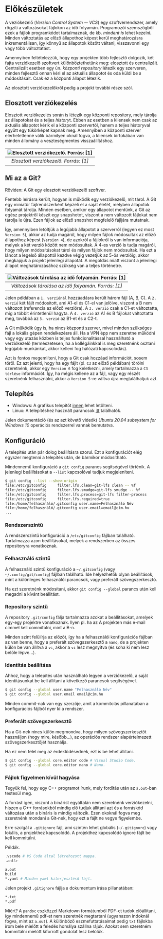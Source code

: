 # Előkészületek

A veziókezelő (*Version Control System -- VCS*) egy szoftverrendszer, amely rögzíti a változásokat fájlokon az idő folyamán.
Programozói szemszögből ezek a fájlok programkódot tartalmaznak, de kb. *mindent is* lehet kezelni.
Minden változtatás az előző állapothoz képest kerül meghatározásra inkrementálisan, így könnyű az állapotok között váltani, visszavonni egy vagy több változtatást.

Amennyiben feltételezzük, hogy egy projekten több fejlesztő dolgozik, két fajta verziókezelő szoftvert különböztethetünk meg: elosztott és centralizált.
Centralizált esetben egy ún. *központi repository* létezik egy szerveren, minden fejlesztő onnan kéri el az aktuális állapotot és oda küldi be a módosításait.
Csak ez a központi állapot létezik.

Az elosztott verziókezelőkről pedig a projekt további része szól.

## Elosztott verziókezelés

Elosztott verziókezelés során is létezik egy központi repository, mely tárolja az állapotokat és a teljes *history*t.
Ebben az esetben a kliensek nem csak az aktuális állapotot kérik el a központi szervertől, hanem a teljes historyval együtt egy tükörképet kapnak meg.
Amennyiben a központi szerver elérhetetlenné válik bármilyen oknál fogva, a kliensek birtokában van minden állomány a veszteségmentes visszaállításhoz.

| ![Elosztott verziókezelő. Forrás: [1]](img/01-elosztott-verziokezelo.PNG) |
|:--:|
| *Elosztott verziókezelő. Forrás: [1]* |

## Mi az a Git?

Röviden: A Git egy elosztott verziókezelő szoftver.

Fentebb leírásra került, hogyan is működik egy verziókezelő, mit tárol.
A Git egy miniatűr fájlrendszerként képzeli el a saját életét, melyben állapotok folyamát tárolja.
Minden esetben, amikor egy állapotot mentünk, a Git az egész projektről készít egy snapshotot, viszont a nem változott fájlokat nem tárolja le újra.
Ezen fájlok az előző snapshot megfelelő fájljára mutatnak.

Így, amennyiben letöltjük a legújabb állapotot a szerverről (legyen ez most `Version 5`), akkor az tudja magáról, hogy milyen fájlok módosultak az előző állapothoz képest (`Version 4`), de azokról a fájlokról is van információja, melyek a két verzió között nem módosultak.
A 4-es verzió is tudja magáról, hogy milyen módosításokat tárol és milyen fájlok nem módosultak.
Ha ezt a láncot a legelső állapottól kezdve végig vezetjük az 5-ös verzióig, akkor megkapjuk a projekt jelenlegi állapotát.
A megoldás miatt viszont a jelenlegi állapot meghatározásához szükség van a teljes történetre.

| ![Változások tárolása az idő folyamán. Forrás: [1]](img/01-adattarolas.PNG) |
|:--:|
| *Változások tárolása az idő folyamán. Forrás: [1]* |

Jelen példában a `1. verziónál` hozzáadásra került három fájl (A, B, C).
A `2. verzió` két fájlt módosított, ami A1-el és C1-el van jelölve, viszont a B nem változott (referencia az előző verzióra).
A `3. verzió` csak a C1-et változtatta, míg a többit érintetlenül hagyta.
A `4. verzió` az A1 és B fájlokat változtatta meg, továbbá az `5. verzió` az B1-et és a C2-t.

A Git működik úgy is, ha nincs központi szerver, mivel minden szükséges fájl a lokális gépen rendelkezésre áll.
Ha a VPN épp nem szeretne működni vagy egy utazás közben is teljes funkcionalitással használható a verziókezelő (természetesen, ha a kollégáinkkal is meg szeretnénk osztani legújabb munkánkat, akkor kelleni fog hálózati kapcsolódás).

Azt is fontos megemlíteni, hogy a Git csak hozzáad információt, sosem töröl.
Ez azt jelenti, hogy ha egy fájlt (pl. `C3` az előző példában) törölni szeretnénk, akkor egy `Version 6` fog keletkezni, amely tartalmazza a `C3 törlése` információt.
Így, ha mégis kellene az a fájl, vagy egy részét szeretnénk felhasználni, akkor a `Version 5`-re váltva újra megtalálhatjuk azt.

## Telepítés

* Windows: A grafikus telepítőt [innen](https://git-scm.com/download/win) lehet letölteni.
* Linux: A telepítéshez használt parancsok [itt](https://git-scm.com/download/win) találhatók.

Jelen dokumentáció (és az azt követő videók) *Ubuntu 20.04 subsystem for Windows 10* operációs rendszerrel vannak bemutatva.

## Konfiguráció

A telepítés után pár dolog beállításra szorul.
Ezt a konfigurációt elég egyszer megtenni a telepítés után, de bármikor módosítható.

Mindennemű konfiguráció a `git config` parancs segítségével történik.
A jelenlegi beállításokat a `--list` kapcsolóval tudjuk megjeleníteni.

```bash
$ git config --list --show-origin
file:/etc/gitconfig     filter.lfs.clean=git-lfs clean -- %f
file:/etc/gitconfig     filter.lfs.smudge=git-lfs smudge -- %f
file:/etc/gitconfig     filter.lfs.process=git-lfs filter-process
file:/etc/gitconfig     filter.lfs.required=true
file:/home/felhasználó/.gitconfig user.name=Felhasználó Név
file:/home/felhasználó/.gitconfig user.email=email@cím.hu
...
```

### Rendszerszintű

A rendszerszintű konfiguráció a `/etc/gitconfig` fájlban található.
Tartalmazza azon beállításokat, melyek a rendszerben az összes repositoryra vonatkoznak.

### Felhasználó szintű

A felhasználó szintű konfiguráció a `~/.gitconfig` (vagy `~/.config/git/config`) fájlban található.
Ide helyezhetők olyan beállítások, mint a különleges felhasználói parancsok, vagy preferált szövegszerkesztő.

Ha ezt szeretnénk módosítani, akkor `git config --global` parancs után kell megadni a kívánt beállítást.

### Repository szintű

A repository `.git/config` fálja tartalmazza azokat a beállításokat, amelyek egy-egy projektre vonatkoznak.
Ilyen pl. ha az A projekten más e-mail címmel kell commitolni, mint a B-n.

Minden szint felülírja az előzőt, így ha a felhasználói konfigurációs fájlban az van benne, hogy a preferált szövegszerkesztő a `nano`, de a projekten külön be van állítva a `vi`, akkor a `vi` lesz megnyitva (és soha ki nem lesz belőle lépve...).

### Identitás beállítása

Ahhoz, hogy a telepítés után használható legyen a verziókezelő, a saját identitásunkat be kell állítani a következő parancsok segítségével.

```bash
$ git config --global user.name "Felhasználó Név"
$ git config --global user.email email@cím.hu
```

Minden commit-nak van egy szerzője, amit a kommitolás pillanatában a konfigurációs fájlból nyer ki a rendszer.

### Preferált szövegszerkesztő

Ha a Git-nek nincs külön megmondva, hogy milyen szövegszerkesztőt használjon (hogy mire, később...), az operációs rendszer alapértelmezett szövegszerkesztőjét használja.

Ha ez nem felel meg az érdeklődésednek, ezt is be lehet állítani.

```bash
$ git config --global core.editor code # Visual Studio Code.
$ git config --global core.editor nano # Nano.
```

### Fájlok figyelmen kívül hagyása

Tegyük fel, hogy egy C++ programot írunk, mely fordítás után az `a.out`-ban testesül meg.

A forrást igen, viszont a binárist egyáltalán nem szeretnénk verziókezelni, hiszen a C++ forrásokból mindig elő tudjuk állítani azt és a forráskód változása után a bináris is mindig változik.
Ezen okoknál fogva meg szeretnénk mondani a Git-nek, hogy ezt a fájlt ne vegye figyelembe.

Erre szolgál a `.gitignore` fájl, ami szintén lehet globális (`~/.gitignore`) vagy lokális, a projekthez kapcsolódó.
A projekthez kapcsolódó ignore fájlt be kell kommitálni.

Példák.

```bash
.vscode # VS Code által létrehozott mappa.
.antlr

a.out
build
*.yaml # Minden yaml kiterjesztésű fájl.
```

Jelen projekt `.gitignore` fájlja a dokumentum írása pillanatában:

```txt
*.txt
*.pdf
```

Miért?
A `pandoc` eszközzel Markdown formátumból PDF-et tudok előállítani, így mindennemű pdf-et nem szeretnék megtartani (ugyanazon indoknál fogva, mint az `a.out`).
A különböző eszmefuttatásaimat pedig `txt` fájlokba írom bele mielőtt a feledés homálya szállna rájuk.
Azokat sem szeretném kommitálni mielőtt kiforrott gondolat lesz belőlük.
